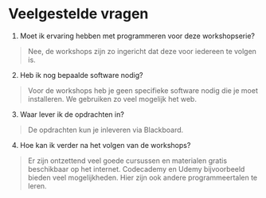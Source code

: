 Veelgestelde vragen
=======================

1. Moet ik ervaring hebben met programmeren voor deze workshopserie?

> Nee, de workshops zijn zo ingericht dat deze voor iedereen te volgen is.

2. Heb ik nog bepaalde software nodig?

> Voor de workshops heb je geen specifieke software nodig die je moet installeren. We gebruiken zo veel mogelijk het web.

3. Waar lever ik de opdrachten in?

> De opdrachten kun je inleveren via Blackboard.

4. Hoe kan ik verder na het volgen van de workshops?

> Er zijn ontzettend veel goede cursussen en materialen gratis beschikbaar op het internet. Codecademy en Udemy bijvoorbeeld bieden veel mogelijkheden. Hier zijn ook andere programmeertalen te leren.
